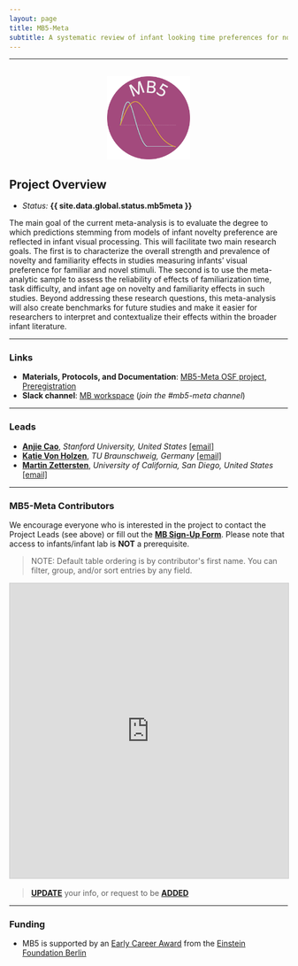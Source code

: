```yaml
---
layout: page
title: MB5-Meta
subtitle: A systematic review of infant looking time preferences for novel vs. familiar visual stimuli
---
```


***

<div class="container">
  <div class="row justify-content-around">
    <div class="col-lg-4" align="center">
      <br>
      <img src="/assets/img/MB5_logo.png" width="150">
    </div>
    <div class="col-lg-8" align="left">
      <h2>Project Overview</h2>
      <ul>
        <li><i>Status:</i> <b>{{ site.data.global.status.mb5meta }}</b></li>
      </ul>
    </div>
  </div>
</div>


<p>The main goal of the current meta-analysis is to evaluate the degree to which predictions stemming from models of infant novelty preference are reflected in infant visual processing. This will facilitate two main research goals. The first is to characterize the overall strength and prevalence of novelty and familiarity effects in studies measuring infants’ visual preference for familiar and novel stimuli. The second is to use the meta-analytic sample to assess the reliability of effects of familiarization time, task difficulty, and infant age on novelty and familiarity effects in such studies. Beyond addressing these research questions, this meta-analysis will also create benchmarks for future studies and make it easier for researchers to interpret and contextualize their effects within the broader infant literature.</p>



***
### Links
* **Materials, Protocols, and Documentation**: <a href="https://osf.io/63zpu/" target="_blank">MB5-Meta OSF project</a>, <a href="https://osf.io/25rxu" target="_blank">Preregistration</a>
* **Slack channel**: <a href="https://join.slack.com/t/manybabies/shared_invite/zt-1frvx4ulh-b7ge7X6DY8Yl4HgBW1xBXQ" target="_blank">MB workspace</a> (*join the #mb5-meta channel*)


***
### Leads
* [**Anjie Cao**](https://anjiecao.github.io/), *Stanford University, United States* [[email]](mailto:anjiecao@stanford.edu)
* [**Katie Von Holzen**](https://kvonholzen.github.io), *TU Braunschweig, Germany* [[email]](mailto:katie.m.vonholzen@gmail.com)
* [**Martin Zettersten**](https://mzettersten.github.io/), *University of California, San Diego, United States* [[email]](mailto:mzettersten@ucsd.edu)


***
### MB5-Meta Contributors

We encourage everyone who is interested in the project to contact the Project Leads (see above) or fill out the [**MB Sign-Up Form**]({{site.baseurl}}/get_involved/). Please note that access to infants/infant lab is **NOT** a prerequisite.

> NOTE: Default table ordering is by contributor's first name. You can filter, group, and/or sort entries by any field.

<iframe class="airtable-embed" src="https://airtable.com/embed/appRoqMKzcK3NsXt4/shrMDsGUiAv0MWyIg?backgroundColor=blueDusty&viewControls=on" frameborder="0" onmousewheel="" width="100%" height="533" style="background: transparent; border: 1px solid #ccc;"></iframe>

> <a href="https://airtable.com/appRoqMKzcK3NsXt4/shrBx1vEakEkyeYbg" target="_blank"><b>UPDATE</b></a> your info, or request to be <a href="https://airtable.com/appRoqMKzcK3NsXt4/shrglw1TM1HxDfbYG" target="_blank"><b>ADDED</b></a>


<!--
***
### Publication

<h4>Stage 1 Registered Report (preprint)</h4>
<p style="padding-left: 25px; text-indent: -25px"><i>Kosie, J. E.*</i>, <i>Zettersten, M.*</i>, Abu-Zhaya, R., Amso, D., Babineau, M., Baumgartner, H. A., Bazhydai, M., Belia, M., Benavides, S., Bergmann, C., Berteletti, I., Black, A. K., Borges, P., Borovsky, A., Byers-Heinlein, K., Cabrera, L., Calignano, G., Cao, A., Cox, C. M. M., … Lew-Williams, C. (2024, March 1). <b>ManyBabies 5: A large-scale investigation of the proposed shift from familiarity preference to novelty preference in infant looking time</b>. PsyArXiv. <a href="https://doi.org/10.31234/osf.io/ck3vd" target="_blank">https://doi.org/10.31234/osf.io/ck3vd</a> <i>(*co-first authors)</i></p>

> To cite, use (Kosie & Zettersten et al., accepted pending data collection)
-->

***
### Funding
* MB5 is supported by an <a href="https://award.einsteinfoundation.de/award-winners-finalists/recipients-2021/manybabies5" target="_blank">Early Career Award</a> from the <a href="https://www.einsteinfoundation.de/index.php?id=1&L=1" target="_blank">Einstein Foundation Berlin</a>
